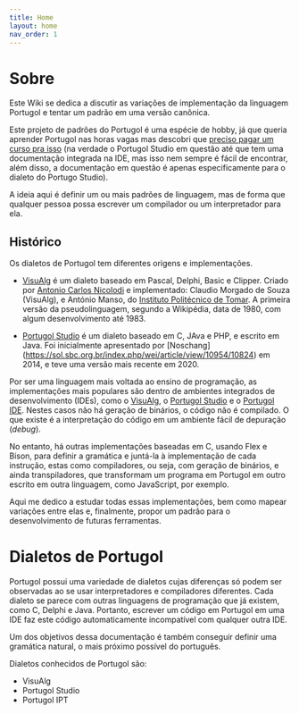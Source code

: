 ```yaml
---
title: Home
layout: home
nav_order: 1
---
```


# Sobre

Este Wiki se dedica a discutir as variações de implementação da linguagem Portugol e tentar um padrão em uma versão canônica.

Este projeto de padrões do Portugol é uma espécie de hobby, já que queria aprender Portugol nas horas vagas mas descobri que [preciso pagar um curso pra isso](https://www.udemy.com/course/programacao-para-iniciantes/?LSNPUBID=fYpq/jRpw*8&ranEAID=fYpq/jRpw*8&ranMID=39197&ranSiteID=fYpq_jRpw.8-jtdZSH71d.tH15H67j_1zQ) (na verdade o Portugol Studio em questão até que tem uma documentação integrada na IDE, mas isso nem sempre é fácil de encontrar, além disso, a documentação em questão é apenas especificamente para o dialeto do Portugo Studio).

A ideia aqui é definir um ou mais padrões de linguagem, mas de forma que qualquer pessoa possa escrever um compilador ou um interpretador para ela.

## Histórico

Os dialetos de Portugol tem diferentes origens e implementações.

- [VisuAlg](https://visualg3.com.br) é um dialeto baseado em Pascal, Delphi, Basic e Clipper. Criado por [Antonio Carlos Nicolodi](https://web.archive.org/web/20180812231444/https://visualg3.com.br/o-professor-antonio/) e implementado: Claudio Morgado de Souza (VisuAlg), e António Manso, do [Instituto Politécnico de Tomar](https://ipt.pt). A primeira versão da pseudolinguagem, segundo a Wikipédia, data de 1980, com algum desenvolvimento até 1983.

- [Portugol Studio](http://lite.acad.univali.br/portugol/) é um dialeto baseado em C, JAva e PHP, e escrito em Java. Foi inicialmente apresentado por [Noschang] (https://sol.sbc.org.br/index.php/wei/article/view/10954/10824) em 2014, e teve uma versão mais recente em 2020.

Por ser uma linguagem mais voltada ao ensino de programação, as implementações mais populares são dentro de ambientes integrados de desenvolvimento (IDEs), como o [VisuAlg](https://visualg3.com.br/baixar-o-visualg3-0/), o [Portugol Studio](https://univali-lite.github.io/Portugol-Studio/) e o [Portugol IDE](http://orion.ipt.pt/~manso/Portugol/download/23/portugol23.zip). Nestes casos não há geração de binários, o código não é compilado. O que existe é a interpretação do código em um ambiente fácil de depuração (_debug_).

No entanto, há outras implementações baseadas em C, usando Flex e Bison, para definir a gramática e juntá-la à implementação de cada instrução, estas como compiladores, ou seja, com geração de binários, e ainda transpiladores, que transformam um programa em Portugol em outro escrito em outra linguagem, como JavaScript, por exemplo.

Aqui me dedico a estudar todas essas implementações, bem como mapear variações entre elas e, finalmente, propor um padrão para o desenvolvimento de futuras ferramentas.

# Dialetos de Portugol

Portugol possui uma variedade de dialetos cujas diferenças só podem ser observadas ao se usar interpretadores e compiladores diferentes. Cada dialeto se parece com outras linguagens de programação que já existem, como C, Delphi e Java. Portanto, escrever um código em Portugol em uma IDE faz este código automaticamente incompatível com qualquer outra IDE.

Um dos objetivos dessa documentação é também conseguir definir uma gramática natural, o mais próximo possível do português.

Dialetos conhecidos de Portugol são:
- VisuAlg
- Portugol Studio
- Portugol IPT